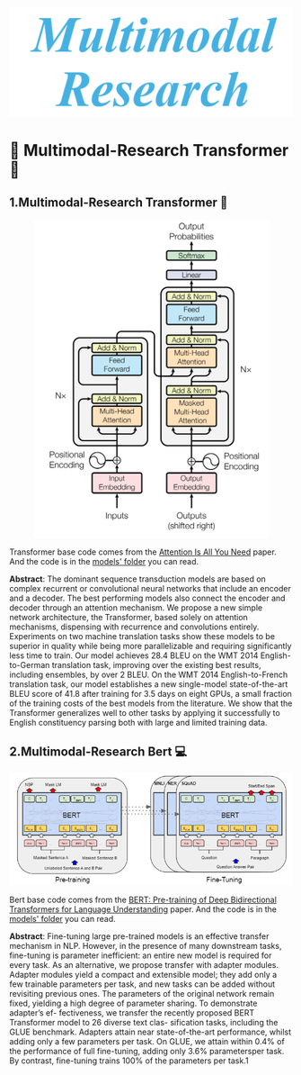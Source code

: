 <div align='center'>
    <img src='assets/multimodal_research.jpg', alt='transformer logo'>
</div>

# :rocket: Multimodal-Research Transformer :rocket:

## 1.Multimodal-Research Transformer :book:

<div align='center'>
    <img src='assets/base/model_architecture.jpg', alt='transformer logo'>
</div>

Transformer base code comes from the [Attention Is All You Need](https://arxiv.org/pdf/1706.03762v7) paper.  
And the code is in the [models' folder](/base/models) you can read.  

__Abstract__: The dominant sequence transduction models are based on complex recurrent or
convolutional neural networks that include an encoder and a decoder. The best
performing models also connect the encoder and decoder through an attention
mechanism. We propose a new simple network architecture, the Transformer,
based solely on attention mechanisms, dispensing with recurrence and convolutions
entirely. Experiments on two machine translation tasks show these models to
be superior in quality while being more parallelizable and requiring significantly
less time to train. Our model achieves 28.4 BLEU on the WMT 2014 English-
to-German translation task, improving over the existing best results, including
ensembles, by over 2 BLEU. On the WMT 2014 English-to-French translation task,
our model establishes a new single-model state-of-the-art BLEU score of 41.8 after
training for 3.5 days on eight GPUs, a small fraction of the training costs of the
best models from the literature. We show that the Transformer generalizes well to
other tasks by applying it successfully to English constituency parsing both with
large and limited training data.

## 2.Multimodal-Research Bert :computer:

<div align='center'>
    <img src='assets/bert/bert.jpg', alt='Bert logo'>
</div>

Bert base code comes from the [BERT: Pre-training of Deep Bidirectional Transformers for Language Understanding](https://arxiv.org/pdf/1810.04805v1.pdf) paper. And the code is in the [models' folder](/bert/models) you can read.

__Abstract__: Fine-tuning large pre-trained models is an effective transfer mechanism in NLP. However, in the
presence of many downstream tasks, fine-tuning is parameter inefficient: an entire new model is
required for every task. As an alternative, we propose transfer with adapter modules. Adapter
modules yield a compact and extensible model; they add only a few trainable parameters per task,
and new tasks can be added without revisiting previous ones. The parameters of the original
network remain fixed, yielding a high degree of parameter sharing. To demonstrate adapter’s ef-
fectiveness, we transfer the recently proposed BERT Transformer model to 26 diverse text clas-
sification tasks, including the GLUE benchmark. Adapters attain near state-of-the-art performance,
whilst adding only a few parameters per task. On GLUE, we attain within 0.4% of the performance
of full fine-tuning, adding only 3.6% parametersper task. By contrast, fine-tuning trains 100% of
the parameters per task.1  
